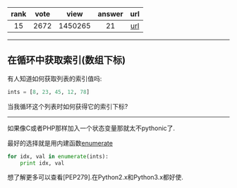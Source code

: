 
| rank | vote | view | answer | url |
|:-:|:-:|:-:|:-:|:-:|
|15|2672|1450265|21| [url](http://stackoverflow.com/questions/522563/accessing-the-index-in-for-loops) |
***

## 在循环中获取索引(数组下标)

有人知道如何获取列表的索引值吗:

```python
ints = [8, 23, 45, 12, 78]
```

当我循环这个列表时如何获得它的索引下标?

***

如果像C或者PHP那样加入一个状态变量那就太不pythonic了.

最好的选择就是用内建函数[enumerate](https://docs.python.org/2/library/functions.html#enumerate)

```python
for idx, val in enumerate(ints):
    print idx, val
```

想了解更多可以查看[PEP279].在Python2.x和Python3.x都好使.